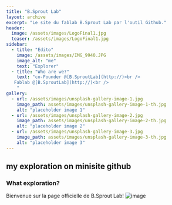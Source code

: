 ```yaml
---
title: "B.Sprout Lab"
layout: archive
excerpt: "Le site du fablab B.Sprout Lab par l'outil Github."
header:
  image: /assets/images/LogoFinal1.jpg
  teaser: /assets/images/LogoFinal1.jpg
sidebar:
  - title: "Edito"
    image: /assets/images/IMG_9940.JPG
    image_alt: "me"
    text: "Explorer"
  - title: "Who are we?"
    text: "co-Founder @[B.SproutLab](http://)<br />
   Fablab @[B.SproutLab](http://)<br />
    "
gallery:
  - url: /assets/images/unsplash-gallery-image-1.jpg
    image_path: assets/images/unsplash-gallery-image-1-th.jpg
    alt: "placeholder image 1"
  - url: /assets/images/unsplash-gallery-image-2.jpg
    image_path: assets/images/unsplash-gallery-image-2-th.jpg
    alt: "placeholder image 2"
  - url: /assets/images/unsplash-gallery-image-3.jpg
    image_path: assets/images/unsplash-gallery-image-3-th.jpg
    alt: "placeholder image 3"
---
```


## my exploration on minisite github
### What exploration?

Bienvenue sur la page officielle de B.Sprout Lab!
![image](https://user-images.githubusercontent.com/12049360/32323816-861f4b74-bfc9-11e7-9795-781b90381454.png)
